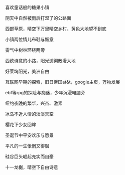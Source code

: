 喜欢童话般的糖果小镇

阴天中自然被雨后打湿了的公路面

西部草原，晴空下万里晴空乡村，黄色大地望不到底

小镇两位情儿布鞋与惬意

雾气中树林环绕两旁

西欧诗意的小路，阳光透彻散漫大地

好莱坞阳光，美洲自由

互联网早期的探索，旧日帝国at&t，google主页，万物发展

ebf等rpg的探险与痴迷，少年沉浸电脑旁

纽约夜晚的繁华，兴奋、激素

冰岛不近人情的淡淡天空

樱花下少女回眸

圣诞节中平安欢乐与愿景

平凡的一生怅惘又徘徊

硅谷巨头崛起充实而自豪

十一龙樾，晴空下自由诗意